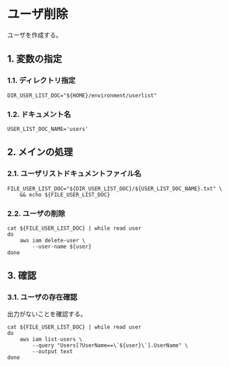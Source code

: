 <!-- omit in toc -->
# ユーザ削除

ユーザを作成する。

## 1. 変数の指定

### 1.1. ディレクトリ指定

    DIR_USER_LIST_DOC="${HOME}/environment/userlist"

### 1.2. ドキュメント名

    USER_LIST_DOC_NAME='users'

## 2. メインの処理

### 2.1. ユーザリストドキュメントファイル名

    FILE_USER_LIST_DOC="${DIR_USER_LIST_DOC}/${USER_LIST_DOC_NAME}.txt" \
        && echo ${FILE_USER_LIST_DOC}

### 2.2. ユーザの削除

    cat ${FILE_USER_LIST_DOC} | while read user
    do
        aws iam delete-user \
            --user-name ${user} 
    done

## 3. 確認

### 3.1. ユーザの存在確認

出力がないことを確認する。

    cat ${FILE_USER_LIST_DOC} | while read user
    do
        aws iam list-users \
            --query "Users[?UserName==\`${user}\`].UserName" \
            --output text
    done

